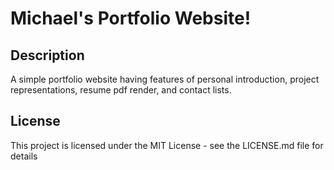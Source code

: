# Michael's Portfolio Website!
## Description

A simple portfolio website having features of personal introduction, project representations, resume pdf render, and contact lists.

## License

This project is licensed under the MIT License - see the LICENSE.md file for details
